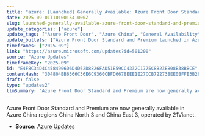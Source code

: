 ```yaml
---
title: "azure: [Launched] Generally Available: Azure Front Door Standard and Premium are now available in Azure China."
date: 2025-09-01T10:00:54.000Z
slug: launched-generally-available-azure-front-door-standard-and-premium-are-now-available-in-azure-china
update_categories: ["azure"]
update_tags: ["Azure Front Door", "Azure China", "General Availability", "21Vianet"]
update_bullets: ["Azure Front Door Standard and Premium launched in Azure China regions China North 3 and China East 3.", "Service operated by 21Vianet in China.", "Enables customers in China to deliver secure, reliable, and high-performance applications."]
timeframes: ["2025-09"]
link: "https://azure.microsoft.com/updates?id=501200"
source: "Azure Updates"
timeframeKey: "2025-09"
id: "E4F8C34D4C4584906D6D4D52D8826FAD51E59CC4332C1775C8B23E808B38BBCE"
contentHash: "304804BB6366C36E6C9360CBFD6678EEE1E27CCB722738EE0BFFE3B2846E88B2"
draft: false
type: "updates2"
llmSummary: "Azure Front Door Standard and Premium are now generally available in Azure China regions China North 3 and China East 3, operated by 21Vianet."
---
```


Azure Front Door Standard and Premium are now generally available in Azure China regions China North 3 and China East 3, operated by 21Vianet.

- **Source:** [Azure Updates](https://azure.microsoft.com/updates?id=501200)
